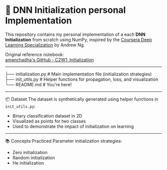 # 🧠 DNN Initialization personal Implementation

This repository contains my personal implementation of a each **DNN Initialization** from scratch using NumPy, inspired by the [Coursera Deep Learning Specialization](https://www.coursera.org/specializations/deep-learning) by Andrew Ng.

Original reference notebook:  
[amanchadha's GitHub - C2W1: Initialization](https://github.com/amanchadha/coursera-deep-learning-specialization/tree/master/C2%20-%20Improving%20Deep%20Neural%20Networks%20Hyperparameter%20tuning%2C%20Regularization%20and%20Optimization/Week%201/Initialization)

---

├── initialization.py      # Main implementation file (initialization strategies)
├── init_utils.py          # Helper functions for propagation, loss, and visualization
└── README.md              # You're here!

---

📦 Dataset
The dataset is synthetically generated using helper functions in `init_utils.py`:

- Binary classification dataset in 2D
- Visualized as points for two classes
- Used to demonstrate the impact of initialization on learning

---

📚 Concepts Practiced 
Parameter initialization strategies:  
- Zero initialization  
- Random initialization  
- He initialization  
